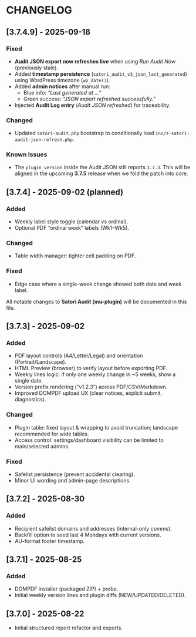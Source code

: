 # CHANGELOG

## [3.7.4.9] - 2025-09-18

### Fixed

- **Audit JSON export now refreshes live** when using _Run Audit Now_ (previously stale).
- Added **timestamp persistence** (`satori_audit_v3_json_last_generated`) using WordPress timezone (`wp_date()`).
- Added **admin notices** after manual run:
  - Blue info: _“Last generated at …”_
  - Green success: _“JSON export refreshed successfully.”_
- Injected **Audit Log entry** (_Audit JSON refreshed_) for traceability.

### Changed

- Updated `satori-audit.php` bootstrap to conditionally load `inc/z-satori-audit-json-refresh.php`.

### Known Issues

- The `plugin_version` inside the Audit JSON still reports `3.7.3`.
  This will be aligned in the upcoming **3.7.5** release when we fold the patch into core.

## [3.7.4] - 2025-09-02 (planned)

### Added

- Weekly label style toggle (calendar vs ordinal).
- Optional PDF “ordinal week” labels (Wk1–Wk5).

### Changed

- Table width manager: tighter cell padding on PDF.

### Fixed

- Edge case where a single-week change showed both date and week label.

All notable changes to **Satori Audit (mu-plugin)** will be documented in this file.

## [3.7.3] - 2025-09-02

### Added

- PDF layout controls (A4/Letter/Legal) and orientation (Portrait/Landscape).
- HTML Preview (browser) to verify layout before exporting PDF.
- Weekly lines logic: if only one weekly change in ~5 weeks, show a single date.
- Version prefix rendering (“v1.2.3”) across PDF/CSV/Markdown.
- Improved DOMPDF upload UX (clear notices, explicit submit, diagnostics).

### Changed

- Plugin table: fixed layout & wrapping to avoid truncation; landscape recommended for wide tables.
- Access control: settings/dashboard visibility can be limited to main/selected admins.

### Fixed

- Safelist persistence (prevent accidental clearing).
- Minor UI wording and admin-page descriptions.

## [3.7.2] - 2025-08-30

### Added

- Recipient safelist domains and addresses (internal-only comms).
- Backfill option to seed last 4 Mondays with current versions.
- AU-format footer timestamp.

## [3.7.1] - 2025-08-25

### Added

- DOMPDF installer (packaged ZIP) + probe.
- Initial weekly version lines and plugin diffs (NEW/UPDATED/DELETED).

## [3.7.0] - 2025-08-22

- Initial structured report refactor and exports.
